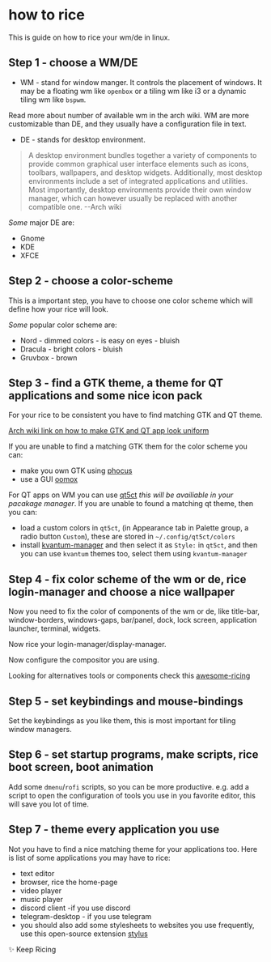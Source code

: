 # how to rice

This is guide on how to rice your wm/de in linux.

## Step 1 - choose a WM/DE

- WM - stand for window manger. It controls the placement of windows. It may be a floating wm like `openbox` or a tiling wm like i3 or a dynamic tiling wm like `bspwm`.

Read more about number of available wm in the arch wiki. WM are more customizable than DE, and they usually have a configuration file in text.

- DE - stands for desktop environment. 

> A desktop environment bundles together a variety of components to provide common graphical user interface elements such as icons, toolbars, wallpapers, and desktop widgets. Additionally, most desktop environments include a set of integrated applications and utilities. Most importantly, desktop environments provide their own window manager, which can however usually be replaced with another compatible one.  --Arch wiki

*Some* major DE are:

- Gnome
- KDE
- XFCE

## Step 2 - choose a color-scheme

This is a important step, you have to choose one color scheme which will define how your rice will look.

*Some* popular color scheme are:

- Nord - dimmed colors - is easy on eyes - bluish
- Dracula - bright colors - bluish
- Gruvbox - brown

## Step 3 - find a GTK theme, a theme for QT applications and some nice icon pack

For your rice to be consistent you have to find matching GTK and QT theme.

[Arch wiki link on how to make GTK and QT app look uniform](https://wiki.archlinux.org/title/Uniform_look_for_Qt_and_GTK_applications)

If you are unable to find a matching GTK them for the color scheme you can:
- make you own GTK using [phocus](https://github.com/phocus/gtk)
- use a GUI [oomox](https://github.com/themix-project/oomox)

For QT apps on WM you can use [qt5ct](https://sourceforge.net/projects/qt5ct/) *this will be availiable in your pacakage manager*. If you are unable to found a matching qt theme, then you can:
- load a custom colors in `qt5ct`, (in Appearance tab in Palette group, a radio button `Custom`), these are stored in `~/.config/qt5ct/colors`
- install [kvantum-manager](https://github.com/tsujan/Kvantum/tree/master/Kvantum) and then select it as `Style:` in `qt5ct`, and then you can use `kvantum` themes too, select them using `kvantum-manager`

## Step 4 - fix color scheme of the wm or de, rice login-manager and choose a nice wallpaper

Now you need to fix the color of components of the wm or de, like title-bar, window-borders, windows-gaps, bar/panel, dock, lock screen, application launcher, terminal, widgets.

Now rice your login-manager/display-manager.

Now configure the compositor you are using.

Looking for alternatives tools or components check this [awesome-ricing](https://github.com/fosslife/awesome-ricing)

## Step 5 - set keybindings and mouse-bindings

Set the keybindings as you like them, this is most important for tiling window managers.

## Step 6 - set startup programs, make scripts, rice boot screen, boot animation

Add some `dmenu`/`rofi` scripts, so you can be more productive. e.g. add a script to open the configuration of tools you use in you favorite editor, this will save you lot of time.

## Step 7 - theme every application you use

Not you have to find a nice matching theme for your applications too.
Here is list of some applications you may have to rice:

- text editor
- browser, rice the home-page
- video player
- music player
- discord client -if you use discord
- telegram-desktop - if you use telegram
- you should also add some stylesheets to websites you use frequently, use this open-source extension [stylus](https://add0n.com/stylus.html)

✨ Keep Ricing